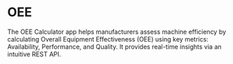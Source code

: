 # OEE
The OEE Calculator app helps manufacturers assess machine efficiency by calculating Overall Equipment Effectiveness (OEE) using key metrics: Availability, Performance, and Quality. It provides real-time insights via an intuitive REST API.
